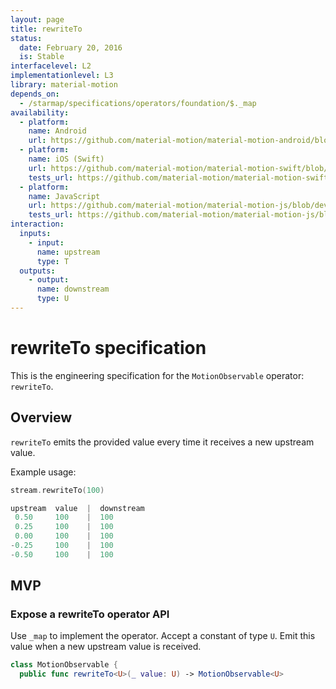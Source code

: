 ```yaml
---
layout: page
title: rewriteTo
status:
  date: February 20, 2016
  is: Stable
interfacelevel: L2
implementationlevel: L3
library: material-motion
depends_on:
  - /starmap/specifications/operators/foundation/$._map
availability:
  - platform:
    name: Android
    url: https://github.com/material-motion/material-motion-android/blob/develop/library/src/main/java/com/google/android/material/motion/operators/Rewrite.java
  - platform:
    name: iOS (Swift)
    url: https://github.com/material-motion/material-motion-swift/blob/develop/src/operators/rewriteTo.swift
    tests_url: https://github.com/material-motion/material-motion-swift/blob/develop/tests/unit/operator/rewriteToTests.swift
  - platform:
    name: JavaScript
    url: https://github.com/material-motion/material-motion-js/blob/develop/packages/core/src/operators/rewriteTo.ts
    tests_url: https://github.com/material-motion/material-motion-js/blob/develop/packages/core/src/operators/__tests__/rewriteTo.test.ts
interaction:
  inputs:
    - input:
      name: upstream
      type: T
  outputs:
    - output:
      name: downstream
      type: U
---
```


# rewriteTo specification

This is the engineering specification for the `MotionObservable` operator: `rewriteTo`.

## Overview

`rewriteTo` emits the provided value every time it receives a new upstream value.

Example usage:

```swift
stream.rewriteTo(100)

upstream  value  |  downstream
 0.50     100    |  100
 0.25     100    |  100
 0.00     100    |  100
-0.25     100    |  100
-0.50     100    |  100
```

## MVP

### Expose a rewriteTo operator API

Use `_map` to implement the operator. Accept a constant of type `U`. Emit this value when a
new upstream value is received.

```swift
class MotionObservable {
  public func rewriteTo<U>(_ value: U) -> MotionObservable<U>
```
